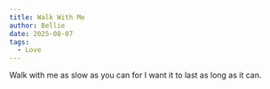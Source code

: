 ```yaml
---
title: Walk With Me
author: Bellie
date: 2025-08-07
tags:
  - Love
---
```

Walk with me
as slow
as you can
for I want it
to last
as long
as it can.
